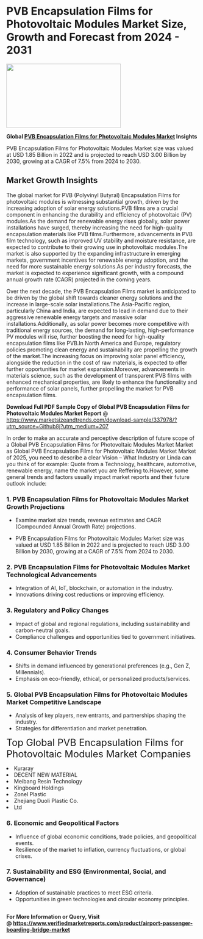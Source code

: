 <H1>PVB Encapsulation Films for Photovoltaic Modules Market Size, Growth and Forecast from 2024 - 2031</H1><img class="aligncenter size-medium wp-image-584254" src="https://thirdeyenews.in/wp-content/uploads/2024/09/Global-Market-Research-300x168.jpeg" alt="" width="300" height="168" /><p><strong>Global&nbsp;<a href="https://www.marketsizeandtrends.com/download-sample/337978/?utm_source=Github8j?utm_medium=207">PVB Encapsulation Films for Photovoltaic Modules Market</a> Insights</strong></p><p>PVB Encapsulation Films for Photovoltaic Modules Market size was valued at USD 1.85 Billion in 2022 and is projected to reach USD 3.00 Billion by 2030, growing at a CAGR of 7.5% from 2024 to 2030.</p><p><h2>Market Growth Insights</h2> <p>The global market for PVB (Polyvinyl Butyral) Encapsulation Films for photovoltaic modules is witnessing substantial growth, driven by the increasing adoption of solar energy solutions.PVB films are a crucial component in enhancing the durability and efficiency of photovoltaic (PV) modules.As the demand for renewable energy rises globally, solar power installations have surged, thereby increasing the need for high-quality encapsulation materials like PVB films.Furthermore, advancements in PVB film technology, such as improved UV stability and moisture resistance, are expected to contribute to their growing use in photovoltaic modules.The market is also supported by the expanding infrastructure in emerging markets, government incentives for renewable energy adoption, and the need for more sustainable energy solutions.As per industry forecasts, the market is expected to experience significant growth, with a compound annual growth rate (CAGR) projected in the coming years.</p> <p>Over the next decade, the PVB Encapsulation Films market is anticipated to be driven by the global shift towards cleaner energy solutions and the increase in large-scale solar installations.The Asia-Pacific region, particularly China and India, are expected to lead in demand due to their aggressive renewable energy targets and massive solar installations.Additionally, as solar power becomes more competitive with traditional energy sources, the demand for long-lasting, high-performance PV modules will rise, further boosting the need for high-quality encapsulation films like PVB.In North America and Europe, regulatory policies promoting clean energy and sustainability are propelling the growth of the market.The increasing focus on improving solar panel efficiency, alongside the reduction in the cost of raw materials, is expected to offer further opportunities for market expansion.Moreover, advancements in materials science, such as the development of transparent PVB films with enhanced mechanical properties, are likely to enhance the functionality and performance of solar panels, further propelling the market for PVB encapsulation films.</p> <p><span class=""><strong>Download Full PDF Sample Copy of Global PVB Encapsulation Films for Photovoltaic Modules Market Report</strong> @ <a href="https://www.marketsizeandtrends.com/download-sample/337978/?utm_source=Github8j?utm_medium=207" target="_blank">https://www.marketsizeandtrends.com/download-sample/337978/?utm_source=Github8j?utm_medium=207</a></span></p><p>In order to make an accurate and perceptive description of future scope of a Global&nbsp;PVB Encapsulation Films for Photovoltaic Modules Market Market as Global&nbsp;PVB Encapsulation Films for Photovoltaic Modules Market Market of 2025, you need to describe a clear Vision &ndash; What Industry or Linda can you think of for example: Quote from a Technology, healthcare, automotive, renewable energy, name the market you are Reffering to.However, some general trends and factors usually impact market reports and their future outlook include:</p><h3>1.&nbsp;<strong>PVB Encapsulation Films for Photovoltaic Modules Market Growth Projections</strong></h3><ul><li>Examine market size trends, revenue estimates and CAGR (Compounded Annual Growth Rate) projections.</li><li><p>PVB Encapsulation Films for Photovoltaic Modules Market size was valued at USD 1.85 Billion in 2022 and is projected to reach USD 3.00 Billion by 2030, growing at a CAGR of 7.5% from 2024 to 2030.</p></li></ul><h3>2.&nbsp;<strong>PVB Encapsulation Films for Photovoltaic Modules Market Technological Advancements</strong></h3><ul><li>Integration of AI, IoT, blockchain, or automation in the industry.</li><li>Innovations driving cost reductions or improving efficiency.</li></ul><h3>3.&nbsp;<strong>Regulatory and Policy Changes</strong></h3><ul><li>Impact of global and regional regulations, including sustainability and carbon-neutral goals.</li><li>Compliance challenges and opportunities tied to government initiatives.</li></ul><h3>4.&nbsp;<strong>Consumer Behavior Trends</strong></h3><ul><li>Shifts in demand influenced by generational preferences (e.g., Gen Z, Millennials).</li><li>Emphasis on eco-friendly, ethical, or personalized products/services.</li></ul><h3>5.&nbsp;<strong>Global PVB Encapsulation Films for Photovoltaic Modules Market Competitive Landscape</strong></h3><ul><li>Analysis of key players, new entrants, and partnerships shaping the industry.</li><li>Strategies for differentiation and market penetration.</li></ul><p data-pm-slice="1 1 []"><span style="color: inherit; font-family: inherit; font-size: 25px;">Top Global PVB Encapsulation Films for Photovoltaic Modules Market Companies</span></p><div class="" data-test-id=""><p><li>Kuraray</li><li> DECENT NEW MATERIAL</li><li> Meibang Resin Technology</li><li> Kingboard Holdings</li><li> Zonel Plastic</li><li> Zhejiang Duoli Plastic Co.</li><li> Ltd</li></p></div><h3>6.&nbsp;<strong>Economic and Geopolitical Factors</strong></h3><ul><li>Influence of global economic conditions, trade policies, and geopolitical events.</li><li>Resilience of the market to inflation, currency fluctuations, or global crises.</li></ul><h3>7.&nbsp;<strong>Sustainability and ESG (Environmental, Social, and Governance)</strong></h3><ul><li>Adoption of sustainable practices to meet ESG criteria.</li><li>Opportunities in green technologies and circular economy principles.</li></ul><h2><strong style="font-size: 14px;">For More Information or Query, Visit @&nbsp;</strong><a style="background-color: #ffffff; font-size: 14px;" href="https://www.marketsizeandtrends.com/report/pvb-encapsulation-films-for-photovoltaic-modules-market/" target="_blank">https://www.verifiedmarketreports.com/product/airport-passenger-boarding-bridge-market</a></h2>